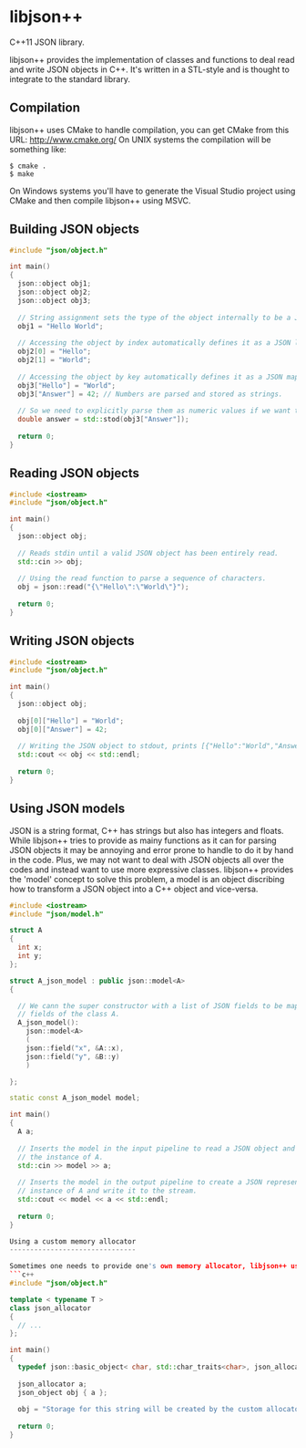 libjson++
=========

C++11 JSON library.

libjson++ provides the implementation of classes and functions to deal read and write JSON objects in C++.
It's written in a STL-style and is thought to integrate to the standard library.

Compilation
-----------

libjson++ uses CMake to handle compilation, you can get CMake from this URL: http://www.cmake.org/
On UNIX systems the compilation will be something like:

    $ cmake .
    $ make

On Windows systems you'll have to generate the Visual Studio project using CMake and then compile libjson++ using MSVC.

Building JSON objects
---------------------

```c++
#include "json/object.h"

int main()
{
  json::object obj1;
  json::object obj2;
  json::object obj3;
  
  // String assignment sets the type of the object internally to be a JSON string.
  obj1 = "Hello World";
  
  // Accessing the object by index automatically defines it as a JSON list.
  obj2[0] = "Hello";
  obj2[1] = "World";
  
  // Accessing the object by key automatically defines it as a JSON map.
  obj3["Hello"] = "World";
  obj3["Answer"] = 42; // Numbers are parsed and stored as strings.
  
  // So we need to explicitly parse them as numeric values if we want to manipulate them.
  double answer = std::stod(obj3["Answer"]);
  
  return 0;
}
```

Reading JSON objects
--------------------

```c++
#include <iostream>
#include "json/object.h"

int main()
{
  json::object obj;
  
  // Reads stdin until a valid JSON object has been entirely read.
  std::cin >> obj;
  
  // Using the read function to parse a sequence of characters.
  obj = json::read("{\"Hello\":\"World\"}");
  
  return 0;
}
```

Writing JSON objects
--------------------

```c++
#include <iostream>
#include "json/object.h"

int main()
{
  json::object obj;
  
  obj[0]["Hello"] = "World";
  obj[0]["Answer"] = 42;
  
  // Writing the JSON object to stdout, prints [{"Hello":"World","Answer":42}]
  std::cout << obj << std::endl;
  
  return 0;
}
```

Using JSON models
-----------------

JSON is a string format, C++ has strings but also has integers and floats.
While libjson++ tries to provide as mainy functions as it can for parsing JSON objects it may be annoying and error prone to handle to do it by hand in the code. Plus, we may not want to deal with JSON objects all over the codes and instead want to use more expressive classes.
libjson++ provides the 'model' concept to solve this problem, a model is an object discribing how to transform a JSON object into a C++ object and vice-versa.
```c++
#include <iostream>
#include "json/model.h"

struct A
{
  int x;
  int y;
};

struct A_json_model : public json::model<A>
{

  // We cann the super constructor with a list of JSON fields to be mapped to
  // fields of the class A.
  A_json_model():
    json::model<A>
    (
    json::field("x", &A::x),
    json::field("y", &B::y)
    )

};

static const A_json_model model;

int main()
{
  A a;
  
  // Inserts the model in the input pipeline to read a JSON object and flush it into
  // the instance of A.
  std::cin >> model >> a;
  
  // Inserts the model in the output pipeline to create a JSON representation of the
  // instance of A and write it to the stream.
  std::cout << model << a << std::endl;
  
  return 0;
}

Using a custom memory allocator
-------------------------------

Sometimes one needs to provide one's own memory allocator, libjson++ uses the same design as the STL to solve this problem, the json::object class is actually a typedef to a template class which makes it easy to customize the memory allocator to be used by the object.
```c++
#include "json/object.h"

template < typename T >
class json_allocator
{
  // ...
};

int main()
{
  typedef json::basic_object< char, std::char_traits<char>, json_allocator<char> > json_object;
  
  json_allocator a;
  json_object obj { a };
  
  obj = "Storage for this string will be created by the custom allocator";
  
  return 0;
}
```